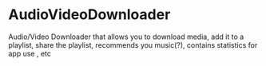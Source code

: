 # AudioVideoDownloader
Audio/Video Downloader that allows you to download media, add it to a playlist, share the playlist, recommends you music(?), contains statistics for app use , etc
